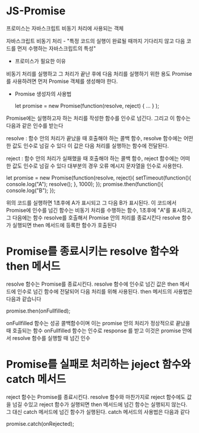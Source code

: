 # JS-Promise

프로미스는 자바스크립트 비동기 처리에 사용되는 객체

자바스크립트 비동기 처리 - "특정 코드의 실행이 완료될 때까지 기다리지 않고 다음 코드를 먼저 수행하는 자바스크립트의 특성"

+ 프로미스가 필요한 이유

비동기 처리를 실행하고 그 처리가 끝난 후에 다음 처리를 실행하기 위한 용도
Promise를 사용하려면 먼저 Promise 객체를 생성해야 한다. 

+ Promise 생성자의 사용법

    let promise = new Promise(function(resolve, reject) { ... } );

Promise에는 실행하고자 하는 처리를 작성한 함수를 인수로 넘긴다. 그리고 이 함수는 다음과 같은 인수를 받는다

resolve : 함수 안의 처리가 끝났을 때 호출해야 하는 콜백 함수, resolve 함수에는 어떤한 값도 인수로 넘길 수 있다
          이 값은 다음 처리를 실행하는 함수에 전달된다.
          
reject : 함수 안의 처리가 실패했을 때 호출해야 하는 콜백 함수, reject 함수에는 어떠한 값도 인수로 넘길 수 있다
         대부분의 경우 오류 메시지 문자열을 인수로 사용한다.


let promise = new Promise(function(resolve, reject){
    setTimeout(function(){
        console.log("A");
        resolve();
    }, 1000);
});
promise.then(function(){
    console.log("B");
});

위의 코드를 실행하면 1초후에 A가 표시되고 그 다음 B가 표시된다. 이 코드에서 Promise에 인수를 넘긴 함수는 비동기 처리를 수행하는 함수,
1초후에 "A"를 표시하고, 그 다음에는 함수 resolve를 호출해서  Promise 안의 처리를 종료시킨다 resolve 함수가 실행되면 then 메서드에
등록한 함수가 호출된다

# Promise를 종료시키는 resolve 함수와 then 메서드

resolve 함수는 Promise를 종료시킨다. resolve 함수에 인수로 넘긴 값은 then 메서드에 인수로 넘긴 함수에 전달되어
다음 처리를 위해 사용된다. then 메서드의 사용법은 다음과 같습니다

promise.then(onFullfilled);

onFullfilled 함수는 성공 콜백함수이며 이는 promise 안의 처리가 정상적으로 끝났을 때 호출되는 함수
onFullfilled 함수는 인수로 response 를 받고 이것은 promise 안에서 resolve 함수를 실행할 때 넘긴 인수

# Promise를 실패로 처리하는 jeject 함수와 catch 메서드

reject 함수는 Promise를 종료시킨다. resolve 함수와 마찬가지로 reject 함수에도 값을 넘길 수있고 reject 함수가 실행되면
then 메서드에 넘긴 함수는 실행되지 않는다. 그 대신 catch 메서드에 넘긴 함수가 실행된다. catch 메서드의 사용법은 다음과 같다

promise.catch(onRejected);
